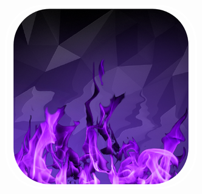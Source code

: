 <!--About Me Banner-->
<div class="banner" align="center" style="border:5px white solid; border-radius: 100px;">
    <div class="card">
        <img src="./assets/images/profile_improperissues.png" style="border: 5px white solid; border-radius: 100px;">
    </div>
</div>

